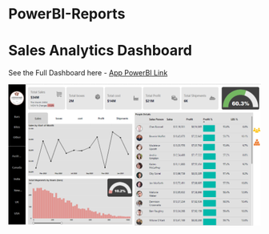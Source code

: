 # PowerBI-Reports
# Sales Analytics Dashboard
See the Full Dashboard here - [App PowerBI Link](https://app.powerbi.com/view?r=eyJrIjoiMjNhOGIxNTMtNjFjZS00NmFmLTgzMmUtNjYxNWVlYTI0M2EwIiwidCI6ImZjYmVkZGI2LWIyYmMtNDIzYy05NDFjLThhZWUyZTM3YjRkZCJ9&embedImagePlaceholder=true)

![Dashboard Image](https://github.com/Sonali-Kaleshwar/PowerBI-Reports/blob/15b826e00669fbf4d7b849f9b3769d64de367bbe/Screenshot%202025-01-11%20213246.png)
